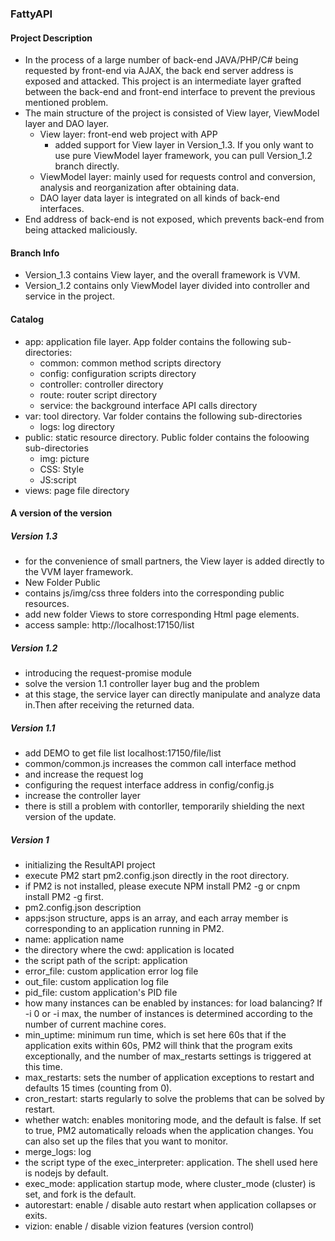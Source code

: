 ### FattyAPI
#### Project Description
* In the process of a large number of back-end JAVA/PHP/C# being requested by front-end via AJAX, the back end server address is exposed and attacked. This project is an intermediate layer grafted between the back-end and front-end interface to prevent the previous mentioned problem.
* The main structure of the project is consisted of View layer, ViewModel layer and DAO layer.
    * View layer: front-end web project with APP
        * added support for View layer in Version_1.3. If you only want to use pure ViewModel layer framework, you can pull Version_1.2           branch directly.
    * ViewModel layer: mainly used for requests control and conversion, analysis and reorganization after obtaining data.
    * DAO layer data layer is integrated on all kinds of back-end interfaces.
* End address of back-end is not exposed, which prevents back-end from being attacked maliciously.

#### Branch Info
* Version_1.3 contains View layer, and the overall framework is VVM.
* Version_1.2 contains only ViewModel layer divided into controller and service in the project.

#### Catalog
* app: application file layer. App folder contains the following sub-directories:
   * common: common method scripts directory
   * config: configuration scripts directory
   * controller: controller directory
   * route: router script directory
   * service: the background interface API calls directory
* var: tool directory. Var folder contains the following sub-directories
   * logs: log directory
* public: static resource directory. Public folder contains the foloowing sub-directories
   * img: picture
   * CSS: Style
   * JS:script
* views: page file directory

#### A version of the version
##### Version 1.3
* for the convenience of small partners, the View layer is added directly to the VVM layer framework.
* New Folder Public
* contains js/img/css three folders into the corresponding public resources.
* add new folder Views to store corresponding Html page elements.
* access sample: http://localhost:17150/list

##### Version 1.2
* introducing the request-promise module
* solve the version 1.1 controller layer bug and the problem
* at this stage, the service layer can directly manipulate and analyze data in.Then after receiving the returned data.

##### Version 1.1
* add DEMO to get file list localhost:17150/file/list
* common/common.js increases the common call interface method
* and increase the request log
* configuring the request interface address in config/config.js
* increase the controller layer
* there is still a problem with contorller, temporarily shielding the next version of the update.

##### Version 1
* initializing the ResultAPI project
* execute PM2 start pm2.config.json directly in the root directory.
* if PM2 is not installed, please execute NPM install PM2 -g or cnpm install PM2 -g first.
* pm2.config.json description
* apps:json structure, apps is an array, and each array member is corresponding to an application running in PM2.
* name: application name
* the directory where the cwd: application is located
* the script path of the script: application
* error_file: custom application error log file
* out_file: custom application log file
* pid_file: custom application's PID file
* how many instances can be enabled by instances: for load balancing? If -i 0 or -i max, the number of instances is determined according to the number of current machine cores.
* min_uptime: minimum run time, which is set here 60s that if the application exits within 60s, PM2 will think that the program exits exceptionally, and the number of max_restarts settings is triggered at this time.
* max_restarts: sets the number of application exceptions to restart and defaults 15 times (counting from 0).
* cron_restart: starts regularly to solve the problems that can be solved by restart.
* whether watch: enables monitoring mode, and the default is false. If set to true, PM2 automatically reloads when the application changes. You can also set up the files that you want to monitor.
* merge_logs: log
* the script type of the exec_interpreter: application. The shell used here is nodejs by default.
* exec_mode: application startup mode, where cluster_mode (cluster) is set, and fork is the default.
* autorestart: enable / disable auto restart when application collapses or exits.
* vizion: enable / disable vizion features (version control)
